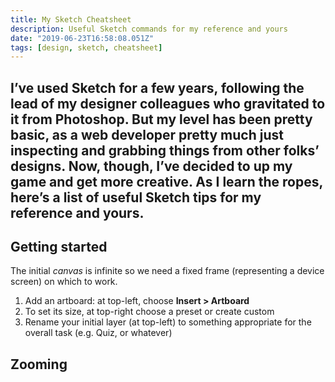 ```yaml
---
title: My Sketch Cheatsheet
description: Useful Sketch commands for my reference and yours
date: "2019-06-23T16:58:08.051Z"
tags: [design, sketch, cheatsheet]
---
```

I’ve used Sketch for a few years, following the lead of my designer colleagues who gravitated to it from Photoshop. But my level has been pretty basic, as a web developer pretty much just inspecting and grabbing things from other folks’ designs. Now, though, I’ve decided to up my game and get more creative. As I learn the ropes, here’s a list of useful Sketch tips for my reference and yours.
---

## Getting started

The initial _canvas_ is infinite so we need a fixed frame (representing a device screen) on which to work. 

1. Add an artboard: at top-left, choose __Insert > Artboard__
2. To set its size, at top-right choose a preset or create custom
3. Rename your initial layer (at top-left) to something appropriate for the overall task (e.g. Quiz, or whatever)

## Zooming
